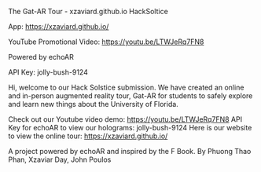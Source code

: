 The Gat-AR Tour - xzaviard.github.io
HackSoltice

App: https://xzaviard.github.io/

YouTube Promotional Video: https://youtu.be/LTWJeRq7FN8

Powered by echoAR

API Key: jolly-bush-9124

Hi, welcome to our Hack Solstice submission. We have created an online and in-person augmented reality tour, Gat-AR for students to safely explore and learn new things about the University of Florida.

Check out our Youtube video demo: https://youtu.be/LTWJeRq7FN8 
API Key for echoAR to view our holograms: jolly-bush-9124 
Here is our website to view the online tour: https://xzaviard.github.io/

A project powered by echoAR and inspired by the F Book. 
By Phuong Thao Phan, Xzaviar Day, John Poulos
